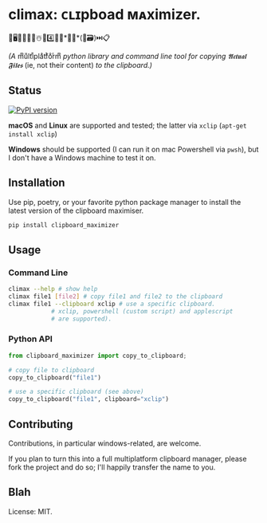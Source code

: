 # climax: **ᴄʟɪ**pboad **ᴍᴀx**imizer.

🐙🖥️🐍➕👮🏻☃️🔧4️⃣👯‍♀️*🫢📁*(🚫🗃️)⏭️📋

*(A* mͫuͧltͭiͥplaͣtͭfoͦrͬmͫ *python library and command line tool for copying 𝕬𝖈𝖙𝖚𝖆𝖑 𝕱𝖎𝖑𝖊𝖘* (ie, not their content) *to the clipboard.)*

## Status

[![PyPI version](https://badge.fury.io/py/clipboard-maximizer.svg)](https://badge.fury.io/py/clipboard-maximizer)

**macOS** and **Linux** are supported and tested; the latter via `xclip` (`apt-get install xclip`)

**Windows** should be supported (I can run it on mac Powershell via `pwsh`), but I don't have a Windows machine to test it on.

## Installation

Use pip, poetry, or your favorite python package manager to install the latest version of the clipboard maximiser.

```bash
pip install clipboard_maximizer
```

## Usage

### Command Line

```bash
climax --help # show help
climax file1 [file2] # copy file1 and file2 to the clipboard
climax file1 --clipboard xclip # use a specific clipboard.
            # xclip, powershell (custom script) and applescript 
            # are supported).
```

### Python API

```python
from clipboard_maximizer import copy_to_clipboard;

# copy file to clipboard
copy_to_clipboard("file1") 

# use a specific clipboard (see above)
copy_to_clipboard("file1", clipboard="xclip")
```

## Contributing

Contributions, in particular windows-related, are welcome.

If you plan to turn this into a full multiplatform clipboard manager, please fork the project and do so; I'll happily transfer the name to you.

## Blah

License: MIT.
